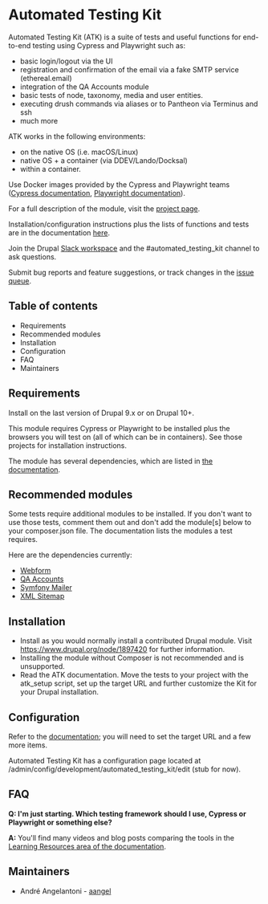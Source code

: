 # Automated Testing Kit

Automated Testing Kit (ATK) is a suite of tests and useful functions for end-to-end
testing using Cypress and Playwright such as:

- basic login/logout via the UI
- registration and confirmation of the email via a fake SMTP service (ethereal.email)
- integration of the QA Accounts module
- basic tests of node, taxonomy, media and user entities.
- executing drush commands via aliases or to Pantheon via Terminus and ssh
- much more

ATK works in the following environments:
- on the native OS (i.e. macOS/Linux)
- native OS + a container (via DDEV/Lando/Docksal)
- within a container.

Use Docker images provided by the Cypress and Playwright teams
([Cypress documentation](https://docs.cypress.io/examples/docker), [Playwright documentation](https://playwright.dev/docs/docker)).

For a full description of the module, visit the
[project page](https://www.drupal.org/project/automated_testing_kit).

Installation/configuration instructions plus the lists of functions and tests are in
the documentation
[here](https://performantlabs.com/automated-testing-kit/automated-testing-kit).

Join the Drupal [Slack workspace](https://www.drupal.org/join-slack) and
the #automated_testing_kit channel to ask questions.

Submit bug reports and feature suggestions, or track changes in the
[issue queue](https://www.drupal.org/project/issues/automated_testing_kit).


## Table of contents

- Requirements
- Recommended modules
- Installation
- Configuration
- FAQ
- Maintainers


## Requirements

Install on the last version of Drupal 9.x or on Drupal 10+.

This module requires Cypress or Playwright to be installed plus the browsers you
will test on (all of which can be in containers). See those projects for installation
instructions.

The module has several dependencies, which are listed in [the documentation](https://performantlabs.com/automated-testing-kit/requirements).


## Recommended modules

Some tests require additional modules to be installed. If you don't want to use those
tests, comment them out and don't add the module[s] below to your composer.json file.
The documentation lists the modules a test requires.

Here are the dependencies currently:

- [Webform](https://www.drupal.org/project/webform)
- [QA Accounts](https://www.drupal.org/project/qa_accounts)
- [Symfony Mailer](https://www.drupal.org/project/symfony_mailer)
- [XML Sitemap](https://www.drupal.org/project/xmlsitemap)


## Installation

 * Install as you would normally install a contributed Drupal module. Visit
   https://www.drupal.org/node/1897420 for further information.
 * Installing the module without Composer is not recommended and is unsupported.
 * Read the ATK documentation. Move the tests to your project
   with the atk_setup script, set up the target URL and further customize the Kit for
   your Drupal installation.


## Configuration

Refer to the [documentation](https://performantlabs.com/automated-testing-kit/automated-testing-kit);
you will need to set the target URL and a few more items.

Automated Testing Kit has a configuration page located at
/admin/config/development/automated_testing_kit/edit (stub for now).


## FAQ

**Q: I'm just starting. Which testing framework should I use, Cypress or Playwright or
something else?**

**A:** You'll find many videos and blog posts comparing the tools
in the [Learning Resources area of the documentation](https://performantlabs.com/automated-testing-kit/learning-resources).


## Maintainers

- André Angelantoni - [aangel](https://www.drupal.org/u/aangel)
